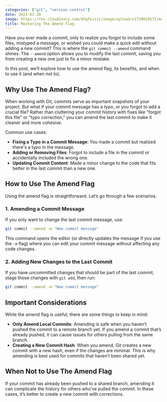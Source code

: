 ```yaml
---
categories: ["git", "version control"]
date: 2025-01-20
image: https://res.cloudinary.com/dtqfsisit/image/upload/v1739028572/mastering-the-amend-flag_f88kx6.png
title: Mastering The Amend Flag
---
```


Have you ever made a commit, only to realize you forgot to include some files, mistyped a message, or wished you could make a quick edit without adding a new commit? This is where the `git commit --amend` command shines. The `--amend` option allows you to modify the last commit, saving you from creating a new one just to fix a minor mistake.

In this post, we’ll explore how to use the amend flag, its benefits, and when to use it (and when not to).

## Why Use The Amend Flag?

When working with Git, commits serve as important snapshots of your project. But what if your commit message has a typo, or you forgot to add a crucial file? Rather than cluttering your commit history with fixes like "forgot this file" or "typo correction," you can amend the last commit to make it cleaner and more cohesive.

Common use cases:

- **Fixing a Typo in a Commit Message**: You made a commit but realized there's a typo in the message.
- **Adding or Removing Files**: Forgot to include a file in the commit or accidentally included the wrong one.
- **Updating Commit Content**: Made a minor change to the code that fits better in the last commit than a new one.

## How to Use The Amend Flag

Using the amend flag is straightforward. Let’s go through a few scenarios.

### 1. Amending a Commit Message

If you only want to change the last commit message, use:

```bash
git commit --amend -m "New commit message"
```

This command opens the editor (or directly updates the message if you use the `-m` flag) where you can edit your commit message without affecting any code changes.

### 2. Adding New Changes to the Last Commit

If you have uncommitted changes that should be part of the last commit, stage those changes with `git add`, then run:

```bash
git commit --amend -m "New commit message"
```

## Important Considerations

While the amend flag is useful, there are some things to keep in mind:

- **Only Amend Local Commits**: Amending is safe when you haven’t pushed the commit to a remote branch yet. If you amend a commit that’s already pushed, it can cause issues for others pulling from the same branch.
- **Creating a New Commit Hash**: When you amend, Git creates a new commit with a new hash, even if the changes are minimal. This is why amending is best used for commits that haven’t been shared yet.

## When Not to Use The Amend Flag

If your commit has already been pushed to a shared branch, amending it can complicate the history for others who’ve pulled the commit. In these cases, it’s better to create a new commit with corrections.
